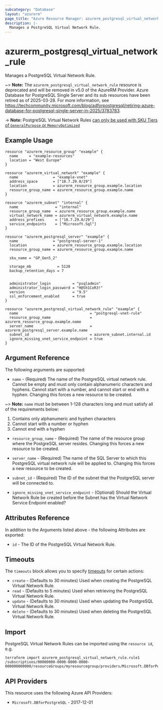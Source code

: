 ```yaml
---
subcategory: "Database"
layout: "azurerm"
page_title: "Azure Resource Manager: azurerm_postgresql_virtual_network_rule"
description: |-
  Manages a PostgreSQL Virtual Network Rule.
---
```


# azurerm_postgresql_virtual_network_rule

Manages a PostgreSQL Virtual Network Rule.

~> **Note:** The `azurerm_postgresql_virtual_network_rule` resource is deprecated and will be removed in v5.0 of the AzureRM Provider. Azure Database for PostgreSQL Single Server and its sub resources have been retired as of 2025-03-28. For more information, see https://techcommunity.microsoft.com/blog/adforpostgresql/retiring-azure-database-for-postgresql-single-server-in-2025/3783783.

-> **Note:** PostgreSQL Virtual Network Rules [can only be used with SKU Tiers of `GeneralPurpose` or `MemoryOptimized`](https://docs.microsoft.com/azure/postgresql/concepts-data-access-and-security-vnet)

## Example Usage

```hcl
resource "azurerm_resource_group" "example" {
  name     = "example-resources"
  location = "West Europe"
}

resource "azurerm_virtual_network" "example" {
  name                = "example-vnet"
  address_space       = ["10.7.29.0/29"]
  location            = azurerm_resource_group.example.location
  resource_group_name = azurerm_resource_group.example.name
}

resource "azurerm_subnet" "internal" {
  name                 = "internal"
  resource_group_name  = azurerm_resource_group.example.name
  virtual_network_name = azurerm_virtual_network.example.name
  address_prefixes     = ["10.7.29.0/29"]
  service_endpoints    = ["Microsoft.Sql"]
}

resource "azurerm_postgresql_server" "example" {
  name                = "postgresql-server-1"
  location            = azurerm_resource_group.example.location
  resource_group_name = azurerm_resource_group.example.name

  sku_name = "GP_Gen5_2"

  storage_mb            = 5120
  backup_retention_days = 7


  administrator_login          = "psqladmin"
  administrator_login_password = "H@Sh1CoR3!"
  version                      = "9.5"
  ssl_enforcement_enabled      = true
}

resource "azurerm_postgresql_virtual_network_rule" "example" {
  name                                 = "postgresql-vnet-rule"
  resource_group_name                  = azurerm_resource_group.example.name
  server_name                          = azurerm_postgresql_server.example.name
  subnet_id                            = azurerm_subnet.internal.id
  ignore_missing_vnet_service_endpoint = true
}
```

## Argument Reference

The following arguments are supported:

* `name` - (Required) The name of the PostgreSQL virtual network rule. Cannot be empty and must only contain alphanumeric characters and hyphens. Cannot start with a number, and cannot start or end with a hyphen. Changing this forces a new resource to be created.

~> **Note:** `name` must be between 1-128 characters long and must satisfy all of the requirements below:

1. Contains only alphanumeric and hyphen characters
2. Cannot start with a number or hyphen
3. Cannot end with a hyphen

* `resource_group_name` - (Required) The name of the resource group where the PostgreSQL server resides. Changing this forces a new resource to be created.

* `server_name` - (Required) The name of the SQL Server to which this PostgreSQL virtual network rule will be applied to. Changing this forces a new resource to be created.

* `subnet_id` - (Required) The ID of the subnet that the PostgreSQL server will be connected to.

* `ignore_missing_vnet_service_endpoint` - (Optional) Should the Virtual Network Rule be created before the Subnet has the Virtual Network Service Endpoint enabled? 

## Attributes Reference

In addition to the Arguments listed above - the following Attributes are exported:

* `id` - The ID of the PostgreSQL Virtual Network Rule.

## Timeouts

The `timeouts` block allows you to specify [timeouts](https://developer.hashicorp.com/terraform/language/resources/configure#define-operation-timeouts) for certain actions:

* `create` - (Defaults to 30 minutes) Used when creating the PostgreSQL Virtual Network Rule.
* `read` - (Defaults to 5 minutes) Used when retrieving the PostgreSQL Virtual Network Rule.
* `update` - (Defaults to 30 minutes) Used when updating the PostgreSQL Virtual Network Rule.
* `delete` - (Defaults to 30 minutes) Used when deleting the PostgreSQL Virtual Network Rule.

## Import

PostgreSQL Virtual Network Rules can be imported using the `resource id`, e.g.

```shell
terraform import azurerm_postgresql_virtual_network_rule.rule1 /subscriptions/00000000-0000-0000-0000-000000000000/resourceGroups/myresourcegroup/providers/Microsoft.DBforPostgreSQL/servers/myserver/virtualNetworkRules/vnetrulename
```

## API Providers
<!-- This section is generated, changes will be overwritten -->
This resource uses the following Azure API Providers:

* `Microsoft.DBforPostgreSQL` - 2017-12-01
